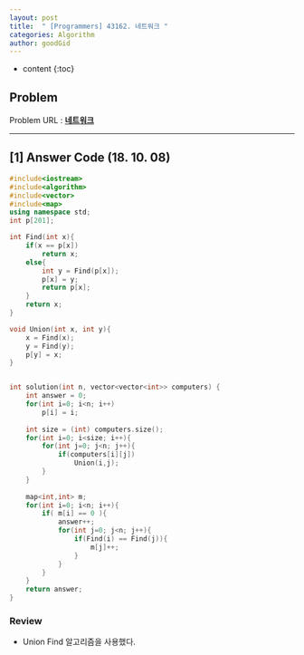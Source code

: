 ```yaml
---
layout: post
title:  " [Programmers] 43162. 네트워크 "
categories: Algorithm
author: goodGid
---
```

* content
{:toc}

## Problem 
Problem URL : **[네트워크](https://programmers.co.kr/learn/courses/30/lessons/43162)**








---

## [1] Answer Code (18. 10. 08)

``` cpp
#include<iostream>
#include<algorithm>
#include<vector>
#include<map>
using namespace std;
int p[201];

int Find(int x){
    if(x == p[x])
        return x;
    else{
        int y = Find(p[x]);
        p[x] = y;
        return p[x];
    }
    return x;
}

void Union(int x, int y){
    x = Find(x);
    y = Find(y);
    p[y] = x;
}


int solution(int n, vector<vector<int>> computers) {
    int answer = 0;
    for(int i=0; i<n; i++)
        p[i] = i;
    
    int size = (int) computers.size();
    for(int i=0; i<size; i++){
        for(int j=0; j<n; j++){
            if(computers[i][j])
                Union(i,j);
        }
    }
    
    map<int,int> m;
    for(int i=0; i<n; i++){
        if( m[i] == 0 ){
            answer++;
            for(int j=0; j<n; j++){
                if(Find(i) == Find(j)){
                    m[j]++;
                }
            }
        }
    }   
    return answer;
}
```


### Review

* Union Find 알고리즘을 사용했다.